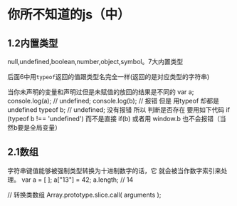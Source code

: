 # 你所不知道的js（中）

## 1.2内置类型

null,undefined,boolean,number,object,symbol。7大内置类型

后面6中用`typeof`返回的值跟类型名完全一样(返回的是对应类型的字符串)

当你未声明的变量和声明过但是未赋值的放回的结果是不同的
var a;
console.log(a); // undefined;
console.log(b); // 报错
但是 用typeof 却都是undefined
typeof b; // undefined; 没有报错
所以 判断是否存在 要用如下代码
if (typeof b !== 'undefined')
而不是直接 if(b)
或者用 window.b 也不会报错（当然b要是全局变量）

## 2.1数组

字符串键值能够被强制类型转换为十进制数字的话，它 就会被当作数字索引来处理。
var a = [ ];
a["13"] = 42;
a.length; // 14

// 转换类数组
Array.prototype.slice.call( arguments );